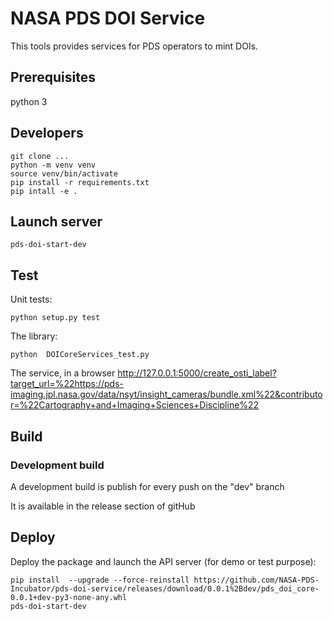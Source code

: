 # NASA PDS DOI Service
This tools provides services for PDS operators to mint DOIs.

## Prerequisites

python 3

## Developers

    git clone ...
    python -m venv venv
    source venv/bin/activate
    pip install -r requirements.txt
    pip intall -e .
    
    
## Launch server

    pds-doi-start-dev
    
    
## Test 

Unit tests:

    python setup.py test

The library:

    python  DOICoreServices_test.py

The service, in a browser http://127.0.0.1:5000/create_osti_label?target_url=%22https://pds-imaging.jpl.nasa.gov/data/nsyt/insight_cameras/bundle.xml%22&contributor=%22Cartography+and+Imaging+Sciences+Discipline%22


## Build

### Development build 

A development build is publish for every push on the "dev" branch

It is available in the release section of gitHub


## Deploy    

Deploy the package and launch the API server (for demo or test purpose):

    pip install  --upgrade --force-reinstall https://github.com/NASA-PDS-Incubator/pds-doi-service/releases/download/0.0.1%2Bdev/pds_doi_core-0.0.1+dev-py3-none-any.whl
    pds-doi-start-dev
    
    

   


